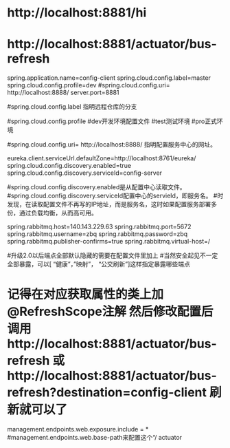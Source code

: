# http://localhost:8881/hi
# http://localhost:8881/actuator/bus-refresh

spring.application.name=config-client
spring.cloud.config.label=master
spring.cloud.config.profile=dev
#spring.cloud.config.uri= http://localhost:8888/
server.port=8881

#spring.cloud.config.label 指明远程仓库的分支

#spring.cloud.config.profile
#dev开发环境配置文件
#test测试环境
#pro正式环境

#spring.cloud.config.uri= http://localhost:8888/ 指明配置服务中心的网址。

eureka.client.serviceUrl.defaultZone=http://localhost:8761/eureka/
spring.cloud.config.discovery.enabled=true
spring.cloud.config.discovery.serviceId=config-server

#spring.cloud.config.discovery.enabled是从配置中心读取文件。
#spring.cloud.config.discovery.serviceId配置中心的servieId，即服务名。
#时发现，在读取配置文件不再写的IP地址，而是服务名，这时如果配置服务部署多份，通过负载均衡，从而高可用。


spring.rabbitmq.host=140.143.229.63
spring.rabbitmq.port=5672
spring.rabbitmq.username=zbq
spring.rabbitmq.password=zbq
spring.rabbitmq.publisher-confirms=true
spring.rabbitmq.virtual-host=/

#升级2.0以后端点全部默认隐藏的需要在配置文件里加上
#当然安全起见不一定全部暴露，可以[ “健康”，”映射”， “公交刷新”]这样指定暴露哪些端点
# 记得在对应获取属性的类上加 @RefreshScope注解 然后修改配置后 调用 http://localhost:8881/actuator/bus-refresh 或 http://localhost:8881/actuator/bus-refresh?destination=config-client 刷新就可以了
management.endpoints.web.exposure.include = *
#management.endpoints.web.base-path来配置这个“/ actuator